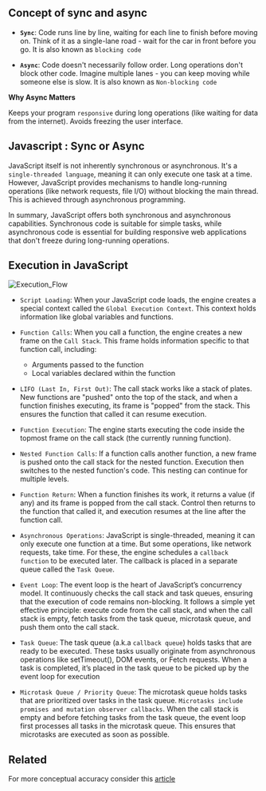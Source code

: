 
## Concept of sync and async
* **`Sync`**: Code runs line by line, waiting for each line to finish before moving on. Think of it as a single-lane road - wait for the car in front before you go. It is also known as `blocking code`

* **`Async`**: Code doesn't necessarily follow order. Long operations don't block other code. Imagine multiple lanes - you can keep moving while someone else is slow. It is also known as `Non-blocking code`

**Why Async Matters**

Keeps your program `responsive` during long operations (like waiting for data from the internet). Avoids freezing the user interface.

## Javascript : Sync or Async
JavaScript itself is not inherently synchronous or asynchronous. It's a `single-threaded language`, meaning it can only execute one task at a time. However, JavaScript provides mechanisms to handle long-running operations (like network requests, file I/O) without blocking the main thread. This is achieved through asynchronous programming.

In summary, JavaScript offers both synchronous and asynchronous capabilities. Synchronous code is suitable for simple tasks, while asynchronous code is essential for building responsive web applications that don't freeze during long-running operations.
## Execution in JavaScript
![Execution_Flow](https://github.com/AyushRawat1718/JavaScript/assets/143322694/f92b4657-a46a-4ab3-bd85-3594a15f1f5e)

* `Script Loading`: When your JavaScript code loads, the engine creates a special context called the `Global Execution Context`. This context holds information like global variables and functions.

* `Function Calls`: When you call a function, the engine creates a new frame on the `Call Stack`. This frame holds information specific to that function call, including:
    - Arguments passed to the function
    - Local variables declared within the function

* `LIFO (Last In, First Out)`: The call stack works like a stack of plates.  New functions are "pushed" onto the top of the stack, and when a function finishes executing, its frame is "popped" from the stack. This ensures the function that called it can resume execution.

* `Function Execution`: The engine starts executing the code inside the topmost frame on the call stack (the currently running function).

* `Nested Function Calls`: If a function calls another function, a new frame is pushed onto the call stack for the nested function. Execution then switches to the nested function's code. This nesting can continue for multiple levels.

* `Function Return`: When a function finishes its work, it returns a value (if any) and its frame is popped from the call stack. Control then returns to the function that called it, and execution resumes at the line after the function call.

* `Asynchronous Operations`: JavaScript is single-threaded, meaning it can only execute one function at a time. But some operations, like network requests, take time. For these, the engine schedules a `callback function` to be executed later.  The callback is placed in a separate queue called the `Task Queue`.

* `Event Loop`: The event loop is the heart of JavaScript’s concurrency model. It continuously checks the call stack and task queues, ensuring that the execution of code remains non-blocking. It follows a simple yet effective principle: execute code from the call stack, and when the call stack is empty, fetch tasks from the task queue, microtask queue, and push them onto the call stack.

* `Task Queue`: The task queue (a.k.a `callback queue`) holds tasks that are ready to be executed. These tasks usually originate from asynchronous operations like setTimeout(), DOM events, or Fetch requests. When a task is completed, it’s placed in the task queue to be picked up by the event loop for execution

* `Microtask Queue / Priority Queue`: The microtask queue holds tasks that are prioritized over tasks in the task queue. `Microtasks include promises and mutation observer callbacks`. When the call stack is empty and before fetching tasks from the task queue, the event loop first processes all tasks in the microtask queue. This ensures that microtasks are executed as soon as possible. 


## Related

For more conceptual accuracy consider this [article](https://rehmat-sayany.medium.com/understanding-the-event-loop-task-queue-and-microtask-queue-in-javascript-3a00b61783ec)